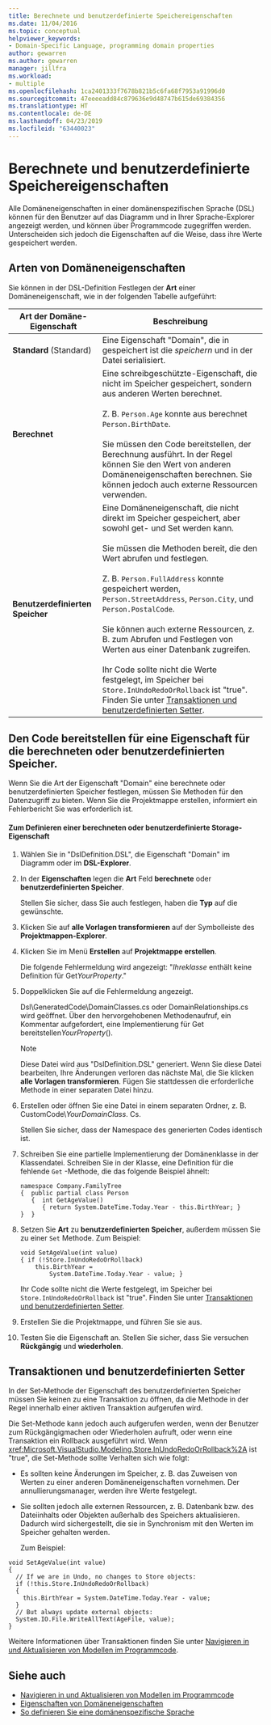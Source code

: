 ```yaml
---
title: Berechnete und benutzerdefinierte Speichereigenschaften
ms.date: 11/04/2016
ms.topic: conceptual
helpviewer_keywords:
- Domain-Specific Language, programming domain properties
author: gewarren
ms.author: gewarren
manager: jillfra
ms.workload:
- multiple
ms.openlocfilehash: 1ca2401333f7678b821b5c6fa68f7953a91996d0
ms.sourcegitcommit: 47eeeeadd84c879636e9d48747b615de69384356
ms.translationtype: HT
ms.contentlocale: de-DE
ms.lasthandoff: 04/23/2019
ms.locfileid: "63440023"
---
```

# <a name="calculated-and-custom-storage-properties"></a>Berechnete und benutzerdefinierte Speichereigenschaften
Alle Domäneneigenschaften in einer domänenspezifischen Sprache (DSL) können für den Benutzer auf das Diagramm und in Ihrer Sprache-Explorer angezeigt werden, und können über Programmcode zugegriffen werden. Unterscheiden sich jedoch die Eigenschaften auf die Weise, dass ihre Werte gespeichert werden.

## <a name="kinds-of-domain-properties"></a>Arten von Domäneneigenschaften
 Sie können in der DSL-Definition Festlegen der **Art** einer Domäneneigenschaft, wie in der folgenden Tabelle aufgeführt:

|Art der Domäne-Eigenschaft|Beschreibung|
|-|-|
|**Standard** (Standard)|Eine Eigenschaft "Domain", die in gespeichert ist die *speichern* und in der Datei serialisiert.|
|**Berechnet**|Eine schreibgeschützte-Eigenschaft, die nicht im Speicher gespeichert, sondern aus anderen Werten berechnet.<br /><br /> Z. B. `Person.Age` konnte aus berechnet `Person.BirthDate`.<br /><br /> Sie müssen den Code bereitstellen, der Berechnung ausführt. In der Regel können Sie den Wert von anderen Domäneneigenschaften berechnen. Sie können jedoch auch externe Ressourcen verwenden.|
|**Benutzerdefinierten Speicher**|Eine Domäneneigenschaft, die nicht direkt im Speicher gespeichert, aber sowohl get- und Set werden kann.<br /><br /> Sie müssen die Methoden bereit, die den Wert abrufen und festlegen.<br /><br /> Z. B. `Person.FullAddress` konnte gespeichert werden, `Person.StreetAddress`, `Person.City`, und `Person.PostalCode`.<br /><br /> Sie können auch externe Ressourcen, z. B. zum Abrufen und Festlegen von Werten aus einer Datenbank zugreifen.<br /><br /> Ihr Code sollte nicht die Werte festgelegt, im Speicher bei `Store.InUndoRedoOrRollback` ist "true". Finden Sie unter [Transaktionen und benutzerdefinierten Setter](#setters).|

## <a name="providing-the-code-for-a-calculated-or-custom-storage-property"></a>Den Code bereitstellen für eine Eigenschaft für die berechneten oder benutzerdefinierten Speicher.
 Wenn Sie die Art der Eigenschaft "Domain" eine berechnete oder benutzerdefinierten Speicher festlegen, müssen Sie Methoden für den Datenzugriff zu bieten. Wenn Sie die Projektmappe erstellen, informiert ein Fehlerbericht Sie was erforderlich ist.

#### <a name="to-define-a-calculated-or-custom-storage-property"></a>Zum Definieren einer berechneten oder benutzerdefinierte Storage-Eigenschaft

1. Wählen Sie in "DslDefinition.DSL", die Eigenschaft "Domain" im Diagramm oder im **DSL-Explorer**.

2. In der **Eigenschaften** legen die **Art** Feld **berechnete** oder **benutzerdefinierten Speicher**.

     Stellen Sie sicher, dass Sie auch festlegen, haben die **Typ** auf die gewünschte.

3. Klicken Sie auf **alle Vorlagen transformieren** auf der Symbolleiste des **Projektmappen-Explorer**.

4. Klicken Sie im Menü **Erstellen** auf **Projektmappe erstellen**.

     Die folgende Fehlermeldung wird angezeigt: "*Ihreklasse* enthält keine Definition für Get*YourProperty*."

5. Doppelklicken Sie auf die Fehlermeldung angezeigt.

     Dsl\GeneratedCode\DomainClasses.cs oder DomainRelationships.cs wird geöffnet. Über den hervorgehobenen Methodenaufruf, ein Kommentar aufgefordert, eine Implementierung für Get bereitstellen*YourProperty*().

    > [!NOTE]
    > Diese Datei wird aus "DslDefinition.DSL" generiert. Wenn Sie diese Datei bearbeiten, Ihre Änderungen verloren das nächste Mal, die Sie klicken **alle Vorlagen transformieren**. Fügen Sie stattdessen die erforderliche Methode in einer separaten Datei hinzu.

6. Erstellen oder öffnen Sie eine Datei in einem separaten Ordner, z. B. CustomCode\\*YourDomainClass*. Cs.

     Stellen Sie sicher, dass der Namespace des generierten Codes identisch ist.

7. Schreiben Sie eine partielle Implementierung der Domänenklasse in der Klassendatei. Schreiben Sie in der Klasse, eine Definition für die fehlende `Get` -Methode, die das folgende Beispiel ähnelt:

    ```
    namespace Company.FamilyTree
    {  public partial class Person
       {  int GetAgeValue()
          { return System.DateTime.Today.Year - this.BirthYear; }
    }  }
    ```

8. Setzen Sie **Art** zu **benutzerdefinierten Speicher**, außerdem müssen Sie zu einer `Set` Methode. Zum Beispiel:

    ```
    void SetAgeValue(int value)
    { if (!Store.InUndoRedoOrRollback)
        this.BirthYear =
            System.DateTime.Today.Year - value; }
    ```

     Ihr Code sollte nicht die Werte festgelegt, im Speicher bei `Store.InUndoRedoOrRollback` ist "true". Finden Sie unter [Transaktionen und benutzerdefinierten Setter](#setters).

9. Erstellen Sie die Projektmappe, und führen Sie sie aus.

10. Testen Sie die Eigenschaft an. Stellen Sie sicher, dass Sie versuchen **Rückgängig** und **wiederholen**.

## <a name="setters"></a> Transaktionen und benutzerdefinierten Setter
 In der Set-Methode der Eigenschaft des benutzerdefinierten Speicher müssen Sie keinen zu eine Transaktion zu öffnen, da die Methode in der Regel innerhalb einer aktiven Transaktion aufgerufen wird.

 Die Set-Methode kann jedoch auch aufgerufen werden, wenn der Benutzer zum Rückgängigmachen oder Wiederholen aufruft, oder wenn eine Transaktion ein Rollback ausgeführt wird. Wenn <xref:Microsoft.VisualStudio.Modeling.Store.InUndoRedoOrRollback%2A> ist "true", die Set-Methode sollte Verhalten sich wie folgt:

- Es sollten keine Änderungen im Speicher, z. B. das Zuweisen von Werten zu einer anderen Domäneneigenschaften vornehmen. Der annullierungsmanager, werden ihre Werte festgelegt.

- Sie sollten jedoch alle externen Ressourcen, z. B. Datenbank bzw. des Dateiinhalts oder Objekten außerhalb des Speichers aktualisieren. Dadurch wird sichergestellt, die sie in Synchronism mit den Werten im Speicher gehalten werden.

  Zum Beispiel:

```
void SetAgeValue(int value)
{
  // If we are in Undo, no changes to Store objects:
  if (!this.Store.InUndoRedoOrRollback)
  {
    this.BirthYear = System.DateTime.Today.Year - value;
  }
  // But always update external objects:
  System.IO.File.WriteAllText(AgeFile, value);
}
```

 Weitere Informationen über Transaktionen finden Sie unter [Navigieren in und Aktualisieren von Modellen im Programmcode](../modeling/navigating-and-updating-a-model-in-program-code.md).

## <a name="see-also"></a>Siehe auch

- [Navigieren in und Aktualisieren von Modellen im Programmcode](../modeling/navigating-and-updating-a-model-in-program-code.md)
- [Eigenschaften von Domäneneigenschaften](../modeling/properties-of-domain-properties.md)
- [So definieren Sie eine domänenspezifische Sprache](../modeling/how-to-define-a-domain-specific-language.md)